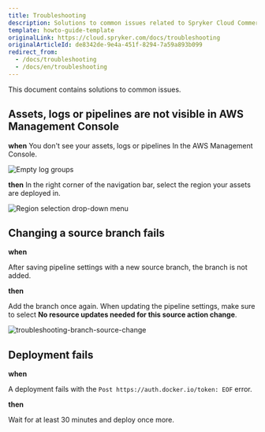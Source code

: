 ```yaml
---
title: Troubleshooting
description: Solutions to common issues related to Spryker Cloud Commerce OS.
template: howto-guide-template
originalLink: https://cloud.spryker.com/docs/troubleshooting
originalArticleId: de8342de-9e4a-451f-8294-7a59a893b099
redirect_from:
  - /docs/troubleshooting
  - /docs/en/troubleshooting
---
```


This document contains solutions to common issues. 

## Assets, logs or pipelines are not visible in AWS Management Console

**when**
You don't see your assets, logs or pipelines In the AWS Management Console.

![Empty log groups](https://spryker.s3.eu-central-1.amazonaws.com/cloud-docs/Spryker+Cloud/Troubleshooting/empty-log-groups.png)

**then**
In the right corner of the navigation bar, select the region your assets are deployed in. 

![Region selection drop-down menu](https://spryker.s3.eu-central-1.amazonaws.com/cloud-docs/Spryker+Cloud/Troubleshooting/region-selection-drop-down.png)

## Changing a source branch fails

**when**

After saving pipeline settings with a new source branch, the branch is not added.

**then**

Add the branch once again. When updating the pipeline settings, make sure to select **No resource updates needed for this source action change**.

![troubleshooting-branch-source-change](https://spryker.s3.eu-central-1.amazonaws.com/cloud-docs/Spryker+Cloud/Troubleshooting/troubleshooting-branch-source-change.png)

## Deployment fails 

**when**

A deployment fails with the `Post https://auth.docker.io/token: EOF` error.

**then**

Wait for at least 30 minutes and deploy once more. 


